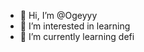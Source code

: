 - 👋 Hi, I’m @Ogeyyy
- 👀 I’m interested in learning
- 🌱 I’m currently learning defi
  

<!---
Ogeyyy/Ogeyyy is a ✨ special ✨ repository because its `README.md` (this file) appears on your GitHub profile.
You can click the Preview link to take a look at your changes.
--->
